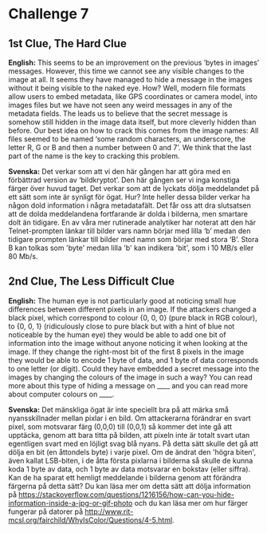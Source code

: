 # Challenge 7

## 1st Clue, The Hard Clue

**English:**
This seems to be an improvement on the previous ‘bytes in images’ messages. However, this time we cannot see any visible changes to the image at all. It seems they have managed to hide a message in the images without it being visible to the naked eye. How? Well, modern file formats allow users to embed metadata, like GPS coordinates or camera model, into images files but we have not seen any weird messages in any of the metadata fields. The leads us to believe that the secret message is somehow still hidden in the image data itself, but more cleverly hidden than before. Our best idea on how to crack this comes from the image names: All files seemed to be named ‘some random characters, an underscore, the letter R, G or B and then a number between 0 and 7’. We think that the last part of the name is the key to cracking this problem.

**Svenska:**
Det verkar som att vi den här gången har att göra med en förbättrad version av ‘bildkryptot’. Den här gången ser vi inga konstiga färger över huvud taget. Det verkar som att de lyckats dölja meddelandet på ett sätt som inte är synligt för ögat. Hur? Inte heller dessa bilder verkar ha någon dold information i några metadatafält. Det får oss att dra slutsatsen att de dolda meddelandena fortfarande är dolda i bilderna, men smartare dolt än tidigare. En av våra mer rutinerade analytiker har noterat att den här Telnet-prompten länkar till bilder vars namn börjar med lilla ‘b’ medan den tidigare prompten länkar till bilder med namn som börjar med stora ‘B’. Stora B kan tolkas som 'byte' medan lilla 'b' kan indikera 'bit', som i 10 MB/s eller 80 Mb/s.

## 2nd Clue, The Less Difficult Clue

**English:**
The human eye is not particularly good at noticing small hue differences between different pixels in an image. If the attackers changed a black pixel, which correspond to colour {0, 0, 0} (pure black in RGB colour), to {0, 0, 1} (ridiculously close to pure black but with a hint of blue not noticeable by the human eye) they would be able to add one bit of information into the image without anyone noticing it when looking at the image. If they change the right-most bit of the first 8 pixels in the image they would be able to encode 1 byte of data, and 1 byte of data corresponds to one letter (or digit). Could they have embedded a secret message into the images by changing the colours of the image in such a way? You can read more about this type of hiding a message on ____ and you can read more about computer colours on ____.

**Svenska:**
Det mänskliga ögat är inte speciellt bra på att märka små nyansskillnader mellan pixlar i en bild. Om attackerarna förändrar en svart pixel, som motsvarar färg (0,0,0) till (0,0,1) så kommer det inte gå att upptäcka, genom att bara titta på bilden, att pixeln inte är totalt svart utan egentligen svart med en löjligt svag blå nyans. På detta sätt skulle det gå att dölja en bit (en åttondels byte) i varje pixel. Om de ändrat den 'högra biten', även kallat LSB-biten, i de åtta första pixlarna i bilderna så skulle de kunna koda 1 byte av data, och 1 byte av data motsvarar en bokstav (eller siffra). Kan de ha sparat ett hemligt meddelande i bilderna genom att förändra färgerna på detta sätt? Du kan läsa mer om detta sätt att dölja information på https://stackoverflow.com/questions/1216156/how-can-you-hide-information-inside-a-jpg-or-gif-photo och du kan läsa mer om hur färger fungerar på datorer på http://www.rit-mcsl.org/fairchild/WhyIsColor/Questions/4-5.html.
